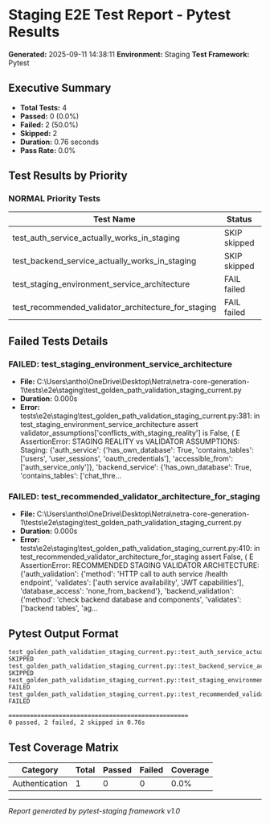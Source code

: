 # Staging E2E Test Report - Pytest Results

**Generated:** 2025-09-11 14:38:11
**Environment:** Staging
**Test Framework:** Pytest

## Executive Summary

- **Total Tests:** 4
- **Passed:** 0 (0.0%)
- **Failed:** 2 (50.0%)
- **Skipped:** 2
- **Duration:** 0.76 seconds
- **Pass Rate:** 0.0%

## Test Results by Priority

### NORMAL Priority Tests

| Test Name | Status | Duration | File |
|-----------|--------|----------|------|
| test_auth_service_actually_works_in_staging | SKIP skipped | 0.000s | test_golden_path_validation_staging_current.py |
| test_backend_service_actually_works_in_staging | SKIP skipped | 0.000s | test_golden_path_validation_staging_current.py |
| test_staging_environment_service_architecture | FAIL failed | 0.000s | test_golden_path_validation_staging_current.py |
| test_recommended_validator_architecture_for_staging | FAIL failed | 0.000s | test_golden_path_validation_staging_current.py |

## Failed Tests Details

### FAILED: test_staging_environment_service_architecture
- **File:** C:\Users\antho\OneDrive\Desktop\Netra\netra-core-generation-1\tests\e2e\staging\test_golden_path_validation_staging_current.py
- **Duration:** 0.000s
- **Error:** tests\e2e\staging\test_golden_path_validation_staging_current.py:381: in test_staging_environment_service_architecture
    assert validator_assumptions['conflicts_with_staging_reality'] is False, (
E   AssertionError: STAGING REALITY vs VALIDATOR ASSUMPTIONS: Staging: {'auth_service': {'has_own_database': True, 'contains_tables': ['users', 'user_sessions', 'oauth_credentials'], 'accessible_from': ['auth_service_only']}, 'backend_service': {'has_own_database': True, 'contains_tables': ['chat_thre...

### FAILED: test_recommended_validator_architecture_for_staging
- **File:** C:\Users\antho\OneDrive\Desktop\Netra\netra-core-generation-1\tests\e2e\staging\test_golden_path_validation_staging_current.py
- **Duration:** 0.000s
- **Error:** tests\e2e\staging\test_golden_path_validation_staging_current.py:410: in test_recommended_validator_architecture_for_staging
    assert False, (
E   AssertionError: RECOMMENDED STAGING VALIDATOR ARCHITECTURE: {'auth_validation': {'method': 'HTTP call to auth service /health endpoint', 'validates': ['auth service availability', 'JWT capabilities'], 'database_access': 'none_from_backend'}, 'backend_validation': {'method': 'check backend database and components', 'validates': ['backend tables', 'ag...

## Pytest Output Format

```
test_golden_path_validation_staging_current.py::test_auth_service_actually_works_in_staging SKIPPED
test_golden_path_validation_staging_current.py::test_backend_service_actually_works_in_staging SKIPPED
test_golden_path_validation_staging_current.py::test_staging_environment_service_architecture FAILED
test_golden_path_validation_staging_current.py::test_recommended_validator_architecture_for_staging FAILED

==================================================
0 passed, 2 failed, 2 skipped in 0.76s
```

## Test Coverage Matrix

| Category | Total | Passed | Failed | Coverage |
|----------|-------|--------|--------|----------|
| Authentication | 1 | 0 | 0 | 0.0% |

---
*Report generated by pytest-staging framework v1.0*
